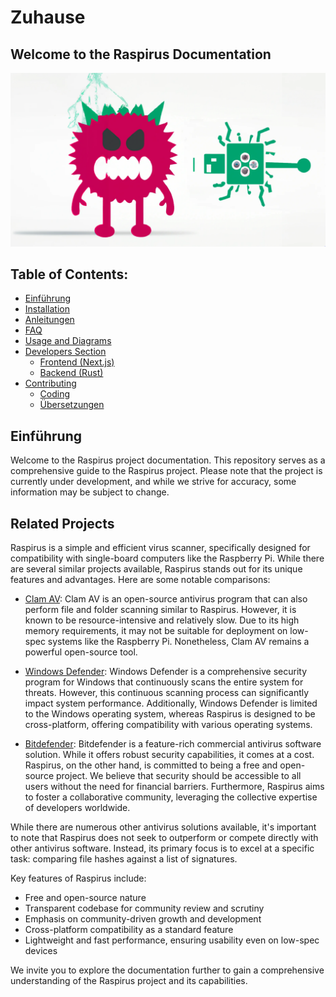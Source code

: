 # Zuhause

## Welcome to the Raspirus Documentation
![Full banner logo](../img/banner_logo.png)

## Table of Contents:
- [Einführung](#introduction)
- [Installation](installation.md)
- [Anleitungen](guides.md)
- [FAQ](faq.md)
- [Usage and Diagrams](usage.md)
- [Developers Section](developers/index.md)
    - [Frontend (Next.js)](developers/frontend.md)
    - [Backend (Rust)](developers/backend.md)
- [Contributing](contributing/index.md)
    - [Coding](contributing/coding.md)
    - [Übersetzungen](contributing/translations.md)

## Einführung
Welcome to the Raspirus project documentation. This repository serves as a comprehensive guide to the Raspirus project. Please note that the project is currently under development, and while we strive for accuracy, some information may be subject to change.

## Related Projects
Raspirus is a simple and efficient virus scanner, specifically designed for compatibility with single-board computers like the Raspberry Pi. While there are several similar projects available, Raspirus stands out for its unique features and advantages. Here are some notable comparisons:

- [Clam AV](https://www.clamav.net/): Clam AV is an open-source antivirus program that can also perform file and folder scanning similar to Raspirus. However, it is known to be resource-intensive and relatively slow. Due to its high memory requirements, it may not be suitable for deployment on low-spec systems like the Raspberry Pi. Nonetheless, Clam AV remains a powerful open-source tool.

- [Windows Defender](https://www.microsoft.com/en-us/windows/comprehensive-security): Windows Defender is a comprehensive security program for Windows that continuously scans the entire system for threats. However, this continuous scanning process can significantly impact system performance. Additionally, Windows Defender is limited to the Windows operating system, whereas Raspirus is designed to be cross-platform, offering compatibility with various operating systems.

- [Bitdefender](https://www.bitdefender.com/): Bitdefender is a feature-rich commercial antivirus software solution. While it offers robust security capabilities, it comes at a cost. Raspirus, on the other hand, is committed to being a free and open-source project. We believe that security should be accessible to all users without the need for financial barriers. Furthermore, Raspirus aims to foster a collaborative community, leveraging the collective expertise of developers worldwide.

While there are numerous other antivirus solutions available, it's important to note that Raspirus does not seek to outperform or compete directly with other antivirus software. Instead, its primary focus is to excel at a specific task: comparing file hashes against a list of signatures.

Key features of Raspirus include:
- Free and open-source nature
- Transparent codebase for community review and scrutiny
- Emphasis on community-driven growth and development
- Cross-platform compatibility as a standard feature
- Lightweight and fast performance, ensuring usability even on low-spec devices

We invite you to explore the documentation further to gain a comprehensive understanding of the Raspirus project and its capabilities.